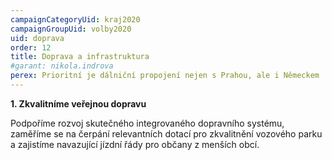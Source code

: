 ```yaml
---
campaignCategoryUid: kraj2020
campaignGroupUid: volby2020
uid: doprava
order: 12
title: Doprava a infrastruktura
#garant: nikola.indrova
perex: Prioritní je dálniční propojení nejen s Prahou, ale i Německem
---
```


**1.  Zkvalitníme veřejnou dopravu** 
    
Podpoříme rozvoj skutečného integrovaného dopravního systému, zaměříme se na čerpání relevantních dotací pro zkvalitnění vozového parku a zajistíme navazující jízdní řády pro občany z menších obcí.
